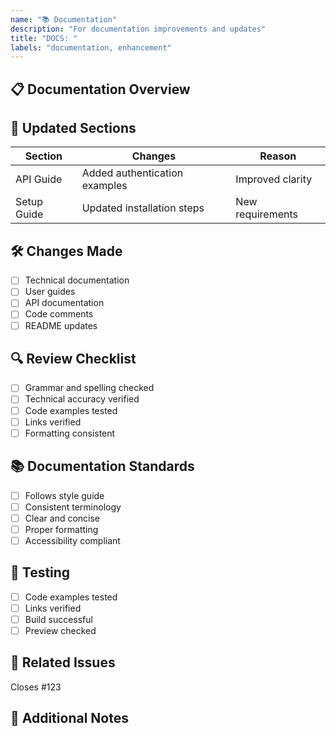 ```yaml
---
name: "📚 Documentation"
description: "For documentation improvements and updates"
title: "DOCS: "
labels: "documentation, enhancement"
---
```


## 📋 Documentation Overview

<!-- Provide a clear description of the documentation changes -->

## 📝 Updated Sections

| Section     | Changes                       | Reason           |
| ----------- | ----------------------------- | ---------------- |
| API Guide   | Added authentication examples | Improved clarity |
| Setup Guide | Updated installation steps    | New requirements |

## 🛠️ Changes Made

- [ ] Technical documentation
- [ ] User guides
- [ ] API documentation
- [ ] Code comments
- [ ] README updates

## 🔍 Review Checklist

- [ ] Grammar and spelling checked
- [ ] Technical accuracy verified
- [ ] Code examples tested
- [ ] Links verified
- [ ] Formatting consistent

## 📚 Documentation Standards

- [ ] Follows style guide
- [ ] Consistent terminology
- [ ] Clear and concise
- [ ] Proper formatting
- [ ] Accessibility compliant

## 🧪 Testing

- [ ] Code examples tested
- [ ] Links verified
- [ ] Build successful
- [ ] Preview checked

## 📌 Related Issues

Closes #123

## 📝 Additional Notes

<!-- Any additional context or notes -->
